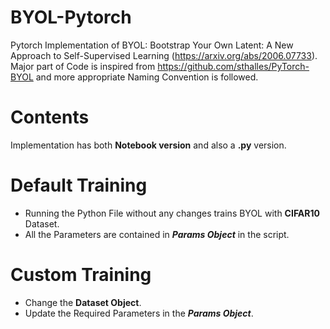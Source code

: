 # BYOL-Pytorch
Pytorch Implementation of BYOL: Bootstrap Your Own Latent: A New Approach to Self-Supervised Learning (https://arxiv.org/abs/2006.07733).   
Major part of Code is inspired from https://github.com/sthalles/PyTorch-BYOL and more appropriate Naming Convention is followed. 
 
# Contents
Implementation has both **Notebook version** and also a **.py** version.   
# Default Training
* Running the Python File without any changes trains BYOL with **CIFAR10** Dataset.
* All the Parameters are contained in ___Params Object___ in the script.
# Custom Training
* Change the __Dataset Object__.
* Update the Required Parameters in the ___Params Object___.

